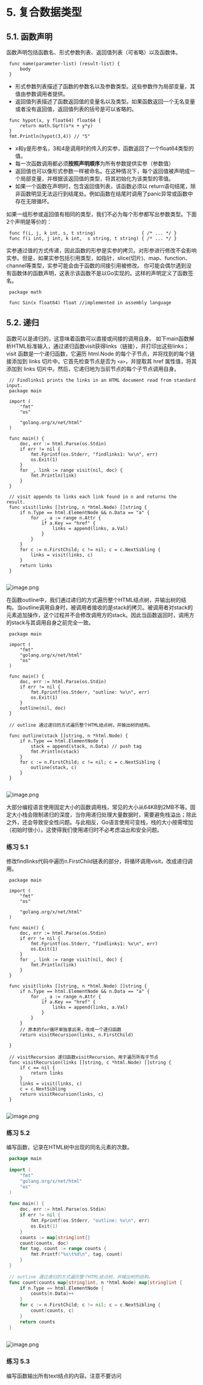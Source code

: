 # 5. 复合数据类型

## 5.1. 函数声明

函数声明包括函数名、形式参数列表、返回值列表（可省略）以及函数体。

```
 func name(parameter-list) (result-list) {
     body
 }
```

- 形式参数列表描述了函数的参数名以及参数类型。这些参数作为局部变量，其值由参数调用者提供。
- 返回值列表描述了函数返回值的变量名以及类型。如果函数返回一个无名变量或者没有返回值，返回值列表的括号是可以省略的。

```
 func hypot(x, y float64) float64 {
     return math.Sqrt(x*x + y*y)
 }
 fmt.Println(hypot(3,4)) // "5"
```

- x和y是形参名，3和4是调用时的传入的实参，函数返回了一个float64类型的值。
- 每一次函数调用都必须**按照声明顺序**为所有参数提供实参（参数值）
- 返回值也可以像形式参数一样被命名。在这种情况下，每个返回值被声明成一个局部变量，并根据该返回值的类型，将其初始化为该类型的零值。 
- 如果一个函数在声明时，包含返回值列表，该函数必须以 return语句结尾，除非函数明显无法运行到结尾处。例如函数在结尾时调用了panic异常或函数中存在无限循环。

如果一组形参或返回值有相同的类型，我们不必为每个形参都写出参数类型。下面2个声明是等价的：

```
 func f(i, j, k int, s, t string)                 { /* ... */ }
 func f(i int, j int, k int,  s string, t string) { /* ... */ }
```

实参通过值的方式传递，因此函数的形参是实参的拷贝。对形参进行修改不会影响实参。但是，如果实参包括引用类型，如指针，slice(切片)、map、function、channel等类型，实参可能会由于函数的间接引用被修改。 你可能会偶尔遇到没有函数体的函数声明，这表示该函数不是以Go实现的。这样的声明定义了函数签名。

```
 package math
 
 func Sin(x float64) float //implemented in assembly language
```

## 5.2. 递归

函数可以是递归的，这意味着函数可以直接或间接的调用自身。 如下main函数解析HTML标准输入，通过递归函数visit获得links（链接），并打印出这些links；visit 函数是一个递归函数，它遍历 html.Node 的每个子节点，并将找到的每个链接添加到 links 切片中。它首先检查节点是否为 `<a>`，并提取其 href 属性值，将其添加到 links 切片中。然后，它递归地为当前节点的每个子节点调用自身。

```
 // Findlinks1 prints the links in an HTML document read from standard input.
 package main
 
 import (
     "fmt"
     "os"
 
     "golang.org/x/net/html"
 )
 
 func main() {
     doc, err := html.Parse(os.Stdin)
     if err != nil {
         fmt.Fprintf(os.Stderr, "findlinks1: %v\n", err)
         os.Exit(1)
     }
     for _, link := range visit(nil, doc) {
         fmt.Println(link)
     }
 }
 
 // visit appends to links each link found in n and returns the result.
 func visit(links []string, n *html.Node) []string {
     if n.Type == html.ElementNode && n.Data == "a" {
         for _, a := range n.Attr {
             if a.Key == "href" {
                 links = append(links, a.Val)
             }
         }
     }
     for c := n.FirstChild; c != nil; c = c.NextSibling {
         links = visit(links, c)
     }
     return links
 }
 
```

![image.png](img/ch5/1714383289597-b8d4cdf7-f5a3-49d2-8dd8-652490885b88.png)

在函数outline中，我们通过递归的方式遍历整个HTML结点树，并输出树的结构。当outline调用自身时，被调用者接收的是stack的拷贝。被调用者对stack的元素追加操作，这个过程并不会修改调用方的stack。因此当函数返回时，调用方的stack与其调用自身之前完全一致。

```
 package main
 
 import (
     "fmt"
     "golang.org/x/net/html"
     "os"
 )
 
 func main() {
     doc, err := html.Parse(os.Stdin)
     if err != nil {
         fmt.Fprintf(os.Stderr, "outline: %v\n", err)
         os.Exit(1)
     }
     outline(nil, doc)
 }
 
 // outline 通过递归的方式遍历整个HTML结点树，并输出树的结构。
 
 func outline(stack []string, n *html.Node) {
     if n.Type == html.ElementNode {
         stack = append(stack, n.Data) // push tag
         fmt.Println(stack)
     }
     for c := n.FirstChild; c != nil; c = c.NextSibling {
         outline(stack, c)
     }
 }
 
```

![image.png](img/ch5/1714442560647-cbfe178e-6257-4d03-97d4-e029c6da023d.png) 

大部分编程语言使用固定大小的函数调用栈，常见的大小从64KB到2MB不等。固定大小栈会限制递归的深度，当你用递归处理大量数据时，需要避免栈溢出；除此之外，还会导致安全性问题。与此相反，Go语言使用可变栈，栈的大小按需增加（初始时很小）。这使得我们使用递归时不必考虑溢出和安全问题。

### 练习 5.1

修改findlinks代码中遍历n.FirstChild链表的部分，将循环调用visit，改成递归调用。

```
 package main
 
 import (
     "fmt"
     "os"
 
     "golang.org/x/net/html"
 )
 
 func main() {
     doc, err := html.Parse(os.Stdin)
     if err != nil {
         fmt.Fprintf(os.Stderr, "findlinks1: %v\n", err)
         os.Exit(1)
     }
     for _, link := range visit(nil, doc) {
         fmt.Println(link)
     }
 }
 
 func visit(links []string, n *html.Node) []string {
     if n.Type == html.ElementNode && n.Data == "a" {
         for _, a := range n.Attr {
             if a.Key == "href" {
                 links = append(links, a.Val)
             }
         }
     }
     // 原本的for循环单独拿出来，改成一个递归函数
     return visitRecursion(links, n.FirstChild)
 
 }
 
 // visitRecursion 递归函数visitRecursion，用于遍历所有子节点
 func visitRecursion(links []string, c *html.Node) []string {
     if c == nil {
         return links
     }
     links = visit(links, c)
     c = c.NextSibling
     return visitRecursion(links, c)
 }
 
```

![image.png](img/ch5/1714443651003-976fdbac-2e4a-43e8-8353-2d85c01a6952.png)

### 练习 5.2

编写函数，记录在HTML树中出现的同名元素的次数。

```go
 package main
 
 import (
     "fmt"
     "golang.org/x/net/html"
     "os"
 )
 
 func main() {
     doc, err := html.Parse(os.Stdin)
     if err != nil {
         fmt.Fprintf(os.Stderr, "outline: %v\n", err)
         os.Exit(1)
     }
     counts := map[string]int{}
     count(counts, doc)
     for tag, count := range counts {
         fmt.Printf("%s\t%d\n", tag, count)
     }
 }
 
 // outline 通过递归的方式遍历整个HTML结点树，并输出树的结构。
 func count(counts map[string]int, n *html.Node) map[string]int {
     if n.Type == html.ElementNode {
         counts[n.Data]++
     }
     for c := n.FirstChild; c != nil; c = c.NextSibling {
         count(counts, c)
     }
     return counts
 }
 
```

![image.png](img/ch5/1714444173757-c513c000-88fe-4f7b-888a-17259191a862.png)

### 练习 5.3

编写函数输出所有text结点的内容。注意不要访问<script>和<style>元素，因为这些元素对浏览者是不可见的。

```
package main

import (
	"fmt"
	"os"

	"golang.org/x/net/html"
)

func main() {
	doc, err := html.Parse(os.Stdin)
	if err != nil {
		fmt.Fprintf(os.Stderr, "findlinks1: %v\n", err)
		os.Exit(1)
	}
	getTextContent(doc)
}

func getTextContent(n *html.Node) {
	if n.Type == html.ElementNode {
		if n.Data == "script" || n.Data == "style" {
			return
		}
	}
	if n.Type == html.TextNode {
		fmt.Println(n.Data)
	}
	for c := n.FirstChild; c != nil; c = c.NextSibling {
		getTextContent(c)
	}
}
```

### 练习 5.4

扩展visit函数，使其能够处理其他类型的结点，如images、scripts和style sheets。

```
import ("golang.org/x/net/html")

var linkMap = map[string]string{
	"a":      "href", // a标签href属性
	"img":    "src",  // img标签src属性
	"script": "src",  // script标签src属性
	"link":   "href", // link标签href属性
}

func main() {
	filePath := "golang.org.html"
	file, err := os.Open(filePath)
	if err != nil {
		// 处理打开文件时的错误
		fmt.Println("无法打开文件:", err)
		return
	}
	defer file.Close()

	doc, err := html.Parse(file)
	//doc, err := html.Parse(os.Stdin)
	if err != nil {
		fmt.Fprintf(os.Stderr, "findlinks1: %v\n", err)
		os.Exit(1)
	}
	for _, link := range visit(nil, doc) {
		fmt.Println(link)
	}
}

func visit(links []string, n *html.Node) []string {
	if n.Type == html.ElementNode && linkMap[n.Data] != "" {
		for _, a := range n.Attr {
			if a.Key == linkMap[n.Data] {
				links = append(links, a.Val)
			}
		}
	}
	for c := n.FirstChild; c != nil; c = c.NextSibling {
		links = visit(links, c)
	}
	return links
}
```

## 5.3. 多返回值

下面的程序是findlinks的改进版本。因此findlinks声明了2个返回值：链接列表和错误信息。有4处return语句，每一处return都返回了一组值。前三处return，将http和html包中的错误信息传递给findlinks的调用者。第一处return直接返回错误信息，其他两处通过fmt.Errorf（§7.8）输出详细的错误信息。如果findlinks成功结束，最后的return语句将一组解析获得的连接返回给用户。

```
package main

import (
	"fmt"
	"golang.org/x/net/html"
	"net/http"
	"os"
)

func main() {
	for _, url := range os.Args[1:] {
		links, err := findLinks(url)
		if err != nil {
			fmt.Fprintf(os.Stderr, "findlinks2: %v\n", err)
			continue
		}
		for _, link := range links {
			fmt.Println(link)
		}
	}
}

// findLinks performs an HTTP GET request for url, parses the
// response as HTML, and extracts and returns the links.
func findLinks(url string) ([]string, error) {
	resp, err := http.Get(url)
	if err != nil {
		return nil, err
	}
	if resp.StatusCode != http.StatusOK {
		resp.Body.Close()
		return nil, fmt.Errorf("getting %s: %s", url, resp.Status)
	}
	doc, err := html.Parse(resp.Body)
	resp.Body.Close()
	if err != nil {
		return nil, fmt.Errorf("parsing %s as HTML: %v", url, err)
	}
	return visit(nil, doc), nil
}

func visit(links []string, n *html.Node) []string {
	if n.Type == html.ElementNode && n.Data == "a" {
		for _, a := range n.Attr {
			if a.Key == "href" {
				links = append(links, a.Val)
			}
		}
	}
	for c := n.FirstChild; c != nil; c = c.NextSibling {
		links = visit(links, c)
	}
	return links
}
```

> 在findlinks中，我们必须确保resp.Body被关闭，释放网络资源。虽然Go的垃圾回收机制会回收不被使用的内存，但是这不包括操作系统层面的资源，比如打开的文件、网络连接。因此我们必须显式的释放这些资源。

调用多返回值函数时，返回给调用者的是一组值，调用者必须显式的将这些值分配给变量:

```
links, err := findLinks(url)
```

如果某个值不被使用，可以将其分配给blank identifier:

```
links, _ := findLinks(url) // errors ignored
```

一个函数内部可以将另一个有多返回值的函数调用作为返回值(`return findLinks(url)`)：

```
func findLinksLog(url string) ([]string, error) {
    log.Printf("findLinks %s", url)
    return findLinks(url)
}
```

当你调用接受多参数的函数时，可以将一个返回多参数的函数调用作为该函数的参数。

```
log.Println(findLinks(url))
links, err := findLinks(url)
log.Println(links, err)
```

如果一个函数所有的返回值都有显式的变量名，那么该函数的return语句可以省略操作数。这称之为bare return。

```
// CountWordsAndImages does an HTTP GET request for the HTML
// document url and returns the number of words and images in it.
func CountWordsAndImages(url string) (words, images int, err error) {
    resp, err := http.Get(url)
    if err != nil {
        return
    }
    doc, err := html.Parse(resp.Body)
    resp.Body.Close()
    if err != nil {
        err = fmt.Errorf("parsing HTML: %s", err)
        return
    }
    words, images = countWordsAndImages(doc)
    return
}
func countWordsAndImages(n *html.Node) (words, images int) { /* ... */ }
```

按照返回值列表的次序，返回所有的返回值，在上面的例子中，每一个return语句等价于：

```
return words, images, err
```

### 练习 5.5

 实现countWordsAndImages。（参考练习4.9如何分词）

```
package main

import (
	"fmt"
	"golang.org/x/net/html"
	"net/http"
	"os"
	"strings"
)

func main() {
	for _, url := range os.Args[1:] {
		words, images, err := CountWordsAndImages(url)
		if err != nil {
			fmt.Fprintf(os.Stderr, "findlinks2: %v\n", err)
			continue
		}
		fmt.Println(words)
		fmt.Println(images)
	}

}

// CountWordsAndImages 函数执行一个HTTP GET请求获取HTML文档的URL，并返回其中的单词和图片数量。
func CountWordsAndImages(url string) (words, images int, err error) {
	resp, err := http.Get(url)
	if err != nil {
		return
	}
	doc, err := html.Parse(resp.Body)
	resp.Body.Close()
	if err != nil {
		err = fmt.Errorf("parsing HTML: %s", err)
		return
	}
	words, images = countWordsAndImages(doc)
	return
}

// countWordsAndImages 函数递归遍历HTML的节点，统计words和images个数
func countWordsAndImages(n *html.Node) (words, images int) {
	if n.Type == html.TextNode {
		//scanner := bufio.NewScanner(strings.NewReader(n.Data))
		//scanner.Split(bufio.ScanWords)
		//for scanner.Scan() {
		//	words++
		//}
		words += len(strings.Fields(n.Data))
	}
	if n.Type == html.ElementNode && n.Data == "img" {
		images++
	}
	for c := n.FirstChild; c != nil; c = c.NextSibling {
		ws, is := countWordsAndImages(c)
		words += ws
		images += is
	}
	return words, images
}
```

![image.png](img/ch5/1714459827460-45563e29-cc6b-4ab7-8dff-8a09f4922f4a.png)

### 练习 5.6

修改gopl.io/ch3/surface（§3.2）中的corner函数，将返回值命名，并使用bare return。

```
// 在函数头的返回值部分写好变量名，就可以在函数体里不写变量名，直接return
func corner(i, j int) (sx, sy float64) {
	// Find Point (x, y) at corner of cell(i, j)
	x := xyrange * (float64(i)/cells - 0.5)
	y := xyrange * (float64(j)/cells - 0.5)

	// compute surface height z
	z := f(x, y)

	// project (x,y,z) isometrically onto 2-D SVG canvas (sx, sy)
	sx = width/2 + (x-y)*cos30*xyscale
	sy = height/2 + (x+y)*sin30*xyscale - z*zscale
	return
}
```

## 5.4. 错误

在Go中有一部分函数总是能成功的运行。比如strings.Contains和strconv.FormatBool函数，对各种可能的输入都做了良好的处理，使得运行时几乎不会失败； 还有一部分函数只要输入的参数满足一定条件，也能保证运行成功。比如time.Date函数，该函数将年月日等参数构造成time.Time对象，除非最后一个参数（时区）是nil。这种情况下会引发panic异常。panic是来自被调用函数的信号，表示发生了某个已知的bug。一个良好的程序永远不应该发生panic异常。

### GO的error

在Go的错误处理中，错误是软件包API和应用程序用户界面的一个重要组成部分，程序运行失败被认为是几个预期的结果之一。对于那些将运行失败看作是预期结果的函数，它们会返回一个额外的返回值（通常是最后一个）来传递错误信息。

- 如果导致失败的原因只有一个，额外的返回值可以是一个布尔值，通常被命名为ok。比如，cache.Lookup失败的唯一原因是key不存在，那么代码可以按照下面的方式组织：

```
value, ok := cache.Lookup(key)
if !ok {
    // ...cache[key] does not exist…
}
```

- 导致失败的原因不止一种，额外的返回值不再是简单的布尔类型，而是error类型。
- 内置的error是接口类型。error类型可能是nil或者non-nil。nil意味着函数运行成功，non-nil表示失败。对于non-nil的error类型，我们可以通过调用error的Error函数或者输出函数获得字符串类型的错误信息。
- 在Go中，函数运行失败时会返回错误信息，这些错误信息被认为是一种预期的值而非异常（exception），这使得Go有别于那些将函数运行失败看作是异常的语言。

### 5.4.1. 错误处理策略

错误处理的常用的五种方式：

1. 传播错误：函数中某个子程序的失败，会变成该函数的失败。

如果findLinks对http.Get的调用失败，findLinks会直接将这个HTTP错误返回给调用者：

```
resp, err := http.Get(url)
if err != nil{
    return nil, err
}
```

当对html.Parse的调用失败时，findLinks不会直接返回html.Parse的错误，因为缺少html parser、发生错误的url。因此findLinks构造了一个新的错误信息，既包含了这两项，也包括了底层的解析出错的信息。

```
doc, err := html.Parse(resp.Body)
resp.Body.Close()
if err != nil {
    return nil, fmt.Errorf("parsing %s as HTML: %v", url,err)
}
```

`fmt.Errorf`函数使用`fmt.Sprintf`格式化错误信息并返回。我们使用该函数添加额外的前缀上下文信息到原始错误信息。（由于错误信息经常是以链式组合在一起的，所以错误信息中应避免大写和换行符。最终的错误信息可能很长，可以通过类似grep的工具处理错误信息）

1. 重新尝试失败：如果错误的发生是偶然性的，或由不可预知的问题导致的。可以重新尝试失败的操作。

在重试时，我们需要限制重试的时间间隔或重试的次数，防止无限制的重试。

```
func WaitForServer(url string) error {
    const timeout = 1 * time.Minute
    deadline := time.Now().Add(timeout)
    for tries := 0; time.Now().Before(deadline); tries++ {
        _, err := http.Head(url)
        if err == nil {
            return nil // success
        }
        log.Printf("server not responding (%s);retrying…", err)
        time.Sleep(time.Second << uint(tries)) // exponential back-off
    }
    return fmt.Errorf("server %s failed to respond after %s", url, timeout)
}
```

![image.png](img/ch5/1714462376419-a66dbfc9-1ccf-4a46-bd1e-c4e321db2231.png)

1. 输出错误信息并结束程序

需要注意的是，这种策略只应在main中执行。对库函数而言，应仅向上传播错误，除非该错误意味着程序内部包含不一致性，即遇到了bug，才能在库函数中结束程序。

```
// (In function main.)
if err := WaitForServer(url); err != nil {
    fmt.Fprintf(os.Stderr, "Site is down: %v\n", err)
    os.Exit(1)
}
```

调用log.Fatalf可以更简洁的代码达到与上文相同的效果。log中的所有函数，都默认会在错误信息之前输出时间信息。

```
if err := WaitForServer(url); err != nil {
    log.Fatalf("Site is down: %v\n", err)
}
```

我们可以设置log的前缀信息屏蔽时间信息，一般而言，前缀信息会被设置成命令名。

```
log.SetPrefix("wait: ")
log.SetFlags(0)
```

1. 只输出错误信息不中断程序

我们可以通过log包提供函数

```
if err := Ping(); err != nil {
    log.Printf("ping failed: %v; networking disabled",err)
}
```

或者标准错误流输出错误信息。

```
if err := Ping(); err != nil {
    fmt.Fprintf(os.Stderr, "ping failed: %v; networking disabled\n", err)
}
```

log包中的所有函数会为没有换行符的字符串增加换行符。

1. 直接忽略掉错误

```
dir, err := ioutil.TempDir("", "scratch")
if err != nil {
    return fmt.Errorf("failed to create temp dir: %v",err)
}
// ...use temp dir…
os.RemoveAll(dir) // ignore errors; $TMPDIR is cleaned periodically
```

尽管`os.RemoveAll`会失败，但上面的例子并没有做错误处理。这是因为操作系统会定期的清理临时目录。

> 我们通常将处理失败的逻辑代码放在处理成功的代码之前。首先是一系列的初始检查，防止错误发生，之后是函数的实际逻辑。

### 5.4.2. 文件结尾错误（EOF）

例子：从文件中读取n个字节。如果n等于文件的长度，读取过程的任何错误都表示失败。如果n小于文件的长度，调用者会重复的读取固定大小的数据直到文件结束。这会导致调用者必须分别处理由文件结束引起的各种错误。基于这样的原因，io包保证任何由文件结束引起的读取失败都返回同一个错误——io.EOF，该错误在io包中定义：

```
package io

import "errors"

// EOF is the error returned by Read when no more input is available.
var EOF = errors.New("EOF")
```

调用者只需通过简单的比较，就可以检测出这个错误。下面的例子展示了如何从标准输入中读取字符，以及判断文件结束。（4.3的chartcount程序展示了更加复杂的代码）

```
in := bufio.NewReader(os.Stdin)
for {
    r, _, err := in.ReadRune()
    if err == io.EOF {
        break // finished reading
    }
    if err != nil {
        return fmt.Errorf("read failed:%v", err)
    }
    // ...use r…
}
```

因为文件结束这种错误不需要更多的描述，所以io.EOF有固定的错误信息——“EOF”。对于其他错误，我们可能需要在错误信息中描述错误的类型和数量，这使得我们不能像io.EOF一样采用固定的错误信息。

## 5.5. 函数值

函数像其他值一样，拥有类型，可以被赋值给其他变量，传递给函数，从函数返回。对函数值（function value）的调用类似函数调用。

```
    func square(n int) int { return n * n }
    func negative(n int) int { return -n }
    func product(m, n int) int { return m * n }

    f := square
    fmt.Println(f(3)) // "9"

    f = negative
    fmt.Println(f(3))     // "-3"
    fmt.Printf("%T\n", f) // "func(int) int"

    f = product // compile error: can't assign func(int, int) int to func(int) int
```

函数类型的零值是nil。调用值为nil的函数值会引起panic错误：

```
var f func(int) int
f(3) // 此处f的值为nil, 会引起panic错误
```

函数值可以与nil比较：

```
var f func(int) int
if f != nil {
    f(3)
}
```

但是函数值之间是不可比较的，也不能用函数值作为map的key。 函数值使得我们不仅仅可以通过数据来参数化函数，亦可通过行为。

```
    func add1(r rune) rune { return r + 1 }

    fmt.Println(strings.Map(add1, "HAL-9000")) // "IBM.:111"
    fmt.Println(strings.Map(add1, "VMS"))      // "WNT"
    fmt.Println(strings.Map(add1, "Admix"))    // "Benjy"
```

5.2节的findLinks函数使用了辅助函数visit，遍历和操作了HTML页面的所有结点。使用函数值，我们可以将遍历结点的逻辑和操作结点的逻辑分离，使得我们可以复用遍历的逻辑，从而对结点进行不同的操作。

```
 package main
 
 import (
     "fmt"
     "golang.org/x/net/html"
     "os"
 )
 
 func main() {
     doc, err := html.Parse(os.Stdin)
     if err != nil {
         fmt.Fprintf(os.Stderr, "outline: %v\n", err)
         os.Exit(1)
     }
     forEachNode(doc, startElement, endElement)
 
 }
 
 // forEachNode针对每个结点x，都会调用pre(x)和post(x)。
 // pre和post都是可选的。
 // 遍历孩子结点之前，pre被调用
 // 遍历孩子结点之后，post被调用
 func forEachNode(n *html.Node, pre, post func(n *html.Node)) {
     if pre != nil {
         pre(n)
     }
     for c := n.FirstChild; c != nil; c = c.NextSibling {
         forEachNode(c, pre, post)
     }
     if post != nil {
         post(n)
     }
 }
 
 var depth int
 
 func startElement(n *html.Node) {
     if n.Type == html.ElementNode {
         // 利用fmt.Printf控制输出的缩进。
         // 每次输出会先填充depth*2数量的空格，再输出""，最后再输出HTML标签。
         fmt.Printf("%*s<%s>\n", depth*2, "", n.Data)
         depth++
     }
 }
 func endElement(n *html.Node) {
     if n.Type == html.ElementNode {
         depth--
         fmt.Printf("%*s</%s>\n", depth*2, "", n.Data)
     }
 }
 
```

该函数接收2个函数作为参数，分别在结点的孩子被访问前和访问后调用。这样的设计给调用者更大的灵活性。

![image.png](img/ch5/1714468666342-34d43878-7ef2-48f5-8c13-e42a0fce67f7.png)

### 练习 5.7

完善startElement和endElement函数，使其成为通用的HTML输出器。要求：输出注释结点，文本结点以及每个元素的属性（< a href='...'>）。使用简略格式输出没有孩子结点的元素（即用<img/>代替<img></img>）。编写测试，验证程序输出的格式正确。（详见11章）

```
 package main
 
 import (
     "fmt"
     "golang.org/x/net/html"
     "net/http"
     "os"
     "regexp"
 )
 
 func main() {
     for _, url := range os.Args[1:] {
         doc, err := getDoc(url)
         if err != nil {
             fmt.Fprintf(os.Stderr, "err: %v\n", err)
             os.Exit(1)
         }
         forEachNode(doc, startElement, endElement)
     }
 }
 func getDoc(url string) (*html.Node, error) {
     resp, err := http.Get(url)
     if err != nil {
         return nil, err
     }
     doc, err := html.Parse(resp.Body)
     resp.Body.Close()
     if err != nil {
         return nil, fmt.Errorf("parsing HTML: %s", err)
     }
     return doc, nil
 }
 
 // forEachNode针对每个结点x，都会调用pre(x)和post(x)。
 // pre和post都是可选的。
 // 遍历孩子结点之前，pre被调用
 // 遍历孩子结点之后，post被调用
 func forEachNode(n *html.Node, pre, post func(n *html.Node)) {
     if pre != nil {
         pre(n)
     }
     for c := n.FirstChild; c != nil; c = c.NextSibling {
         forEachNode(c, pre, post)
     }
     if post != nil {
         post(n)
     }
 }
 
 var depth int
 
 func startElement(n *html.Node) {
     if n.Type == html.ElementNode {
         attrs := ""
         for _, a := range n.Attr {
             attrs += fmt.Sprintf("%s=\"%s\" ", a.Key, a.Val)
         }
         if n.FirstChild == nil {
             fmt.Printf("%*s<%s %s\\>\n", depth*2, "", n.Data, attrs)
         } else {
             fmt.Printf("%*s<%s %s>\n", depth*2, "", n.Data, attrs)
         }
         depth++
     }
     // html.CommentNode 注释节点
     if n.Type == html.CommentNode {
         fmt.Printf("%*s//%s\n", depth*2, "", n.Data)
     }
     // html.TextNode文本节点
     if n.Type == html.TextNode {
         // 删除字符串中空白字符
         nData := regexp.MustCompile(`[\n\s]+`).ReplaceAllString(n.Data, "")
         if nData != "" {
             fmt.Printf("%*s%s\n", depth*2, "", nData)
         }
     }
 }
 
 func endElement(n *html.Node) {
     if n.Type == html.ElementNode {
         depth--
         if n.FirstChild != nil {
             fmt.Printf("%*s</%s>\n", depth*2, "", n.Data)
         }
     }
 }
 
```

### 练习 5.8

修改pre和post函数，使其返回布尔类型的返回值。返回false时，中止forEachNoded的遍历。使用修改后的代码编写ElementByID函数，根据用户输入的id查找第一个拥有该id元素的HTML元素，查找成功后，停止遍历。

```
 package main
 
 import (
     "fmt"
     "net/http"
     "os"
 
     "golang.org/x/net/html"
 )
 
 func main() {
     url := os.Args[1]
     targetID := os.Args[2]
     if url == "" || targetID == "" {
         fmt.Fprintf(os.Stderr, "need params url and targetId")
     }
     doc, err := getDoc(url)
     if err != nil {
         fmt.Fprintf(os.Stderr, "err: %v\n", err)
         os.Exit(1)
     }
     foundNode := elementByID(doc, targetID)
     fmt.Printf("foundNode: %s%s\n", foundNode.Data, foundNode.Attr)
 }
 func getDoc(url string) (*html.Node, error) {
     resp, err := http.Get(url)
     if err != nil {
         return nil, err
     }
     doc, err := html.Parse(resp.Body)
     resp.Body.Close()
     if err != nil {
         return nil, fmt.Errorf("parsing HTML: %s", err)
     }
     return doc, nil
 }
 
 var foundNode *html.Node
 
 func elementByID(doc *html.Node, id string) *html.Node {
     forEachNode(doc, id, findID, nil)
     return foundNode
 }
 
 func forEachNode(n *html.Node, id string, pre, post func(n *html.Node, id string) bool) {
     if pre != nil {
         goOn := pre(n, id)
         if !goOn {
             return
         }
     }
     for c := n.FirstChild; c != nil; c = c.NextSibling {
         forEachNode(c, id, pre, post)
     }
     if post != nil {
         post(n, id)
     }
 }
 
 func findID(n *html.Node, id string) bool {
     if n.Type == html.ElementNode {
         for _, a := range n.Attr {
             if a.Key == "id" && a.Val == id {
                 foundNode = n
                 return false
             }
         }
     }
     return true
 }
 
```

### 练习 5.9

编写函数expand，将s中的"foo"替换为f("foo")的返回值。

```
 func expand(s string, f func(string) string) string
```

```go
func main() {
	for _, input := range os.Args[1:] {
		fmt.Println("expand: ", expand(input, allAdd1))
	}
}

func expand(s string, f func(string) string) string {
	// strings.Replace() ，下面的n表示替换前n个，n<0表示替换数量不限制
	ret := strings.Replace(s, "foo", f("foo"), -1)
	return ret
}
func add1(r rune) rune {
	return r + 1
}

func allAdd1(s string) string {
	return strings.Map(add1, s)
}

```



## 5.6. 匿名函数

函数字面量允许我们在使用函数时，再定义它。通过这种技巧，我们可以改写之前对strings.Map的调用：

```go
strings.Map(func(r rune) rune { return r + 1 }, "HAL-9000")
```


更为重要的是，通过这种方式定义的函数可以访问完整的词法环境（lexical environment），这意味着在函数中定义的内部函数可以引用该函数的变量，如下例所示：

```go
// squares返回一个匿名函数。
// 该匿名函数每次被调用时都会返回下一个数的平方。
func squares() func() int {
    var x int
    return func() int {
        x++
        return x * x
    }
}
func main() {
    f := squares()
    fmt.Println(f()) // "1"
    fmt.Println(f()) // "4"
    fmt.Println(f()) // "9"
    fmt.Println(f()) // "16"
}

```

### 练习5.10

重写topoSort函数，用map代替切片并移除对key的排序代码。验证结果的正确性（结果不唯一）。







**练习5.11：** 现在线性代数的老师把微积分设为了前置课程。完善topSort，使其能检测有向图中的环。

**练习5.12：** gopl.io/ch5/outline2（5.5节）的startElement和endElement共用了全局变量depth，将它们修改为匿名函数，使其共享outline中的局部变量。

**练习5.13：** 修改crawl，使其能保存发现的页面，必要时，可以创建目录来保存这些页面。只保存来自原始域名下的页面。假设初始页面在golang.org下，就不要保存vimeo.com下的页面。

**练习5.14：** 使用breadthFirst遍历其他数据结构。比如，topoSort例子中的课程依赖关系（有向图）、个人计算机的文件层次结构（树）；你所在城市的公交或地铁线路（无向图）。
